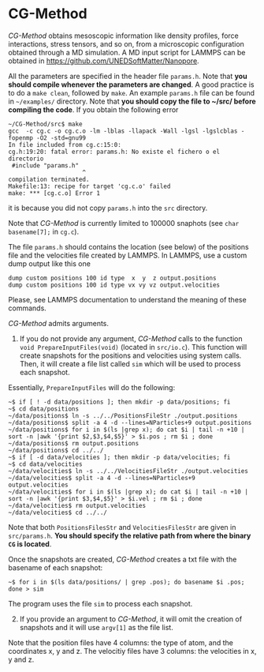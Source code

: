 CG-Method
=========

*CG-Method*  obtains  mesoscopic   information  like  density  profiles,   force
interactions,  stress  tensors,  and so  on,  from  a  microscopic configuration
obtained through a MD simulation.  A MD  input script for LAMMPS can be obtained
in https://github.com/UNEDSoftMatter/Nanopore.

All the parameters  are  specified  in  the  header  file `params.h`.  Note that
**you should compile whenever the  parameters are changed**.  A good practice is
to do  a `make clean`,  followed by  `make`.  An example `params.h`  file can be
found in `~/examples/`  directory.  Note  that  **you  should  copy  the file to
~/src/ before compiling the code**. If you obtain the following error
```
~/CG-Method/src$ make
gcc  -c cg.c -o cg.c.o -lm -lblas -llapack -Wall -lgsl -lgslcblas -fopenmp -O2 -std=gnu99
In file included from cg.c:15:0:
cg.h:19:20: fatal error: params.h: No existe el fichero o el directorio
 #include "params.h"
                     ^
compilation terminated.
Makefile:13: recipe for target 'cg.c.o' failed
make: *** [cg.c.o] Error 1
```
it is because you did not copy `params.h` into the `src` directory.

Note  that  *CG-Method*  is currently  limited  to  100000  snaphots  (see `char
basename[7];` in `cg.c`).

The file  `params.h` should contains the  location (see below)  of the positions
file and the  velocities file created by LAMMPS.  In  LAMMPS,  use a custom dump
output like this one

```
dump custom positions 100 id type  x  y  z output.positions
dump custom positions 100 id type vx vy vz output.velocities

```

Please,  see LAMMPS documentation  to understand the meaning  of these commands.

*CG-Method* admits arguments.

1.  If you do not provide any argument,  *CG-Method* calls to the function `void
PrepareInputFiles(void)`   (located   in   `src/io.c`).   This   function   will
create  snapshots  for   the  positions  and  velocities   using  system  calls.
Then,  it will  create a file  list called `sim`  which will be  used to process
each snapshot.

Essentially, `PrepareInputFiles` will do the following:
```
~$ if [ ! -d data/positions ]; then mkdir -p data/positions; fi
~$ cd data/positions
~/data/positions$ ln -s ../../PositionsFileStr ./output.positions 
~/data/positions$ split -a 4 -d --lines=NParticles+9 output.positions
~/data/positions$ for i in $(ls |grep x); do cat $i | tail -n +10 | sort -n |awk '{print $2,$3,$4,$5}' > $i.pos ; rm $i ; done
~/data/positions$ rm output.positions
~/data/positions$ cd ../../ 
~$ if [ -d data/velocities ]; then mkdir -p data/velocities; fi
~$ cd data/velocities
~/data/velocities$ ln -s ../../VelocitiesFileStr ./output.velocities 
~/data/velocities$ split -a 4 -d --lines=NParticles+9 output.velocities
~/data/velocities$ for i in $(ls |grep x); do cat $i | tail -n +10 | sort -n |awk '{print $3,$4,$5}' > $i.vel ; rm $i ; done
~/data/velocities$ rm output.velocities
~/data/velocities$ cd ../../ 
```

Note  that  both  `PositionsFilesStr`  and  `VelocitiesFilesStr`  are  given  in
`src/params.h`.  **You should  specify the relative  path from where  the binary
`CG` is located**.

Once  the  snapshots  are created,  *CG-Method*  creates  a  txt  file  with the
basename of each snapshot:

```
~$ for i in $(ls data/positions/ | grep .pos); do basename $i .pos; done > sim 
```

The program uses the file `sim` to process each snapshot.

2.  If you  provide an argument to  *CG-Method*,  it will  omit the  creation of
snapshots and it will use `argv[1]` as the file list.

Note  that the  position files  have  4  columns:  the  type  of  atom,  and the
coordinates x,  y and z.  The velocitiy files have 3 columns:  the velocities in
x, y and z.


